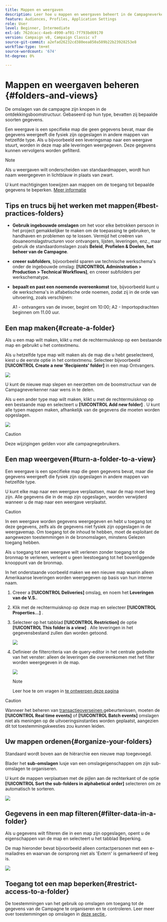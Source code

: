 ```yaml
---
title: Mappen en weergaven
description: Leer hoe u mappen en weergaven beheert in de Campagneverkenner
feature: Audiences, Profiles, Application Settings
role: User
level: Beginner, Intermediate
exl-id: 762dcacc-4aeb-4990-af01-7f793bd69170
version: Campaign v8, Campaign Classic v7
source-git-commit: a2efad26232cd380eea850a589b22b23928253e8
workflow-type: tm+mt
source-wordcount: '674'
ht-degree: 0%

---
```


# Mappen en weergaven beheren {#folders-and-views}

De omslagen van de campagne zijn knopen in de ontdekkingsboomstructuur. Gebaseerd op hun type, bevatten zij bepaalde soorten gegevens.

Een weergave is een specifieke map die geen gegevens bevat, maar die gegevens weergeeft die fysiek zijn opgeslagen in andere mappen van hetzelfde type. Als u bijvoorbeeld een leveringsmap naar een weergave stuurt, worden in deze map alle leveringen weergegeven. Deze gegevens kunnen vervolgens worden gefilterd.


>[!NOTE]
>Als u weergaven wilt onderscheiden van standaardmappen, wordt hun naam weergegeven in lichtblauw in plaats van zwart.
>

U kunt machtigingen toewijzen aan mappen om de toegang tot bepaalde gegevens te beperken. [Meer informatie](#restrict-access-to-a-folder)

## Tips en trucs bij het werken met mappen{#best-practices-folders}

* **Gebruik ingebouwde omslagen** om het voor elke betrokken persoon in het project gemakkelijker te maken om de toepassing te gebruiken, te handhaven en problemen op te lossen. Vermijd het creëren van douaneomslagstructuren voor ontvangers, lijsten, leveringen, enz., maar gebruik de standaardomslagen zoals **Beleid**, **Profielen &amp; Doelen**, **het beheer van de Campagne**.

* **creeer subfolders**, bijvoorbeeld sparen uw technische werkschema&#39;s onder de ingebouwde omslag: **[!UICONTROL Administration > Production > Technical Workflows]**, en creeer subfolders per werkschematype.

* **bepaalt en past een noemende overeenkomst** toe, bijvoorbeeld kunt u de werkschema&#39;s in alfabetische orde noemen, zodat zij in de orde van uitvoering, zoals verschijnen:

  A1 - ontvangers van de invoer, begint om 10:00;
A2 - Importopdrachten beginnen om 11.00 uur.

## Een map maken{#create-a-folder}

Als u een map wilt maken, klikt u met de rechtermuisknop op een bestaande map en gebruikt u het contextmenu.

Als u hetzelfde type map wilt maken als de map die u hebt geselecteerd, kiest u de eerste optie in het contextmenu. Selecteer bijvoorbeeld **[!UICONTROL Create a new 'Recipients' folder]** in een map Ontvangers.

![](assets/create-recipient-folder.png)

U kunt de nieuwe map slepen en neerzetten om de boomstructuur van de Campagneverkenner naar wens in te delen.

Als u een ander type map wilt maken, klikt u met de rechtermuisknop op een bestaande map en selecteert u **[!UICONTROL Add new folder]** . U kunt alle typen mappen maken, afhankelijk van de gegevens die moeten worden opgeslagen.

![](assets/add-new-folder.png)

>[!CAUTION]
>Deze wijzigingen gelden voor alle campagnegebruikers.
>

## Een map weergeven{#turn-a-folder-to-a-view}

Een weergave is een specifieke map die geen gegevens bevat, maar die gegevens weergeeft die fysiek zijn opgeslagen in andere mappen van hetzelfde type.

U kunt elke map naar een weergave verplaatsen, maar de map moet leeg zijn. Alle gegevens die in de map zijn opgeslagen, worden verwijderd wanneer u de map naar een weergave verplaatst.

>[!CAUTION]
>
>In een weergave worden gegevens weergegeven en hebt u toegang tot deze gegevens, zelfs als de gegevens niet fysiek zijn opgeslagen in de weergavemap. Om toegang tot de inhoud te hebben, moet de exploitant de aangewezen toestemmingen in de bronomslagen, minstens Gelezen toegang hebben.
>
>Als u toegang tot een weergave wilt verlenen zonder toegang tot de bronmap te verlenen, verleent u geen leestoegang tot het bovenliggende knooppunt van de bronmap.

In het onderstaande voorbeeld maken we een nieuwe map waarin alleen Amerikaanse leveringen worden weergegeven op basis van hun interne naam.

1. Creeer a **[!UICONTROL Deliveries]** omslag, en noem het **Leveringen van de V.S.**.
1. Klik met de rechtermuisknop op deze map en selecteer **[!UICONTROL Properties...]** .
1. Selecteer op het tabblad **[!UICONTROL Restriction]** de optie **[!UICONTROL This folder is a view]** . Alle leveringen in het gegevensbestand zullen dan worden getoond.

   ![](assets/this-folder-is-a-view.png)

1. Definieer de filtercriteria van de query-editor in het centrale gedeelte van het venster: alleen de leveringen die overeenkomen met het filter worden weergegeven in de map.

   ![](assets/filter-view.png)

   >[!NOTE]
   >
   >Leer hoe te om vragen in [ te ontwerpen deze pagina ](create-filters.md#advanced-filters)


>[!CAUTION]
>
>Wanneer het beheren van [ transactieoverseinen ](../send/transactional.md) gebeurtenissen, moeten de **[!UICONTROL Real time events]** of **[!UICONTROL Batch events]** omslagen niet als meningen op de uitvoeringsinstanties worden geplaatst, aangezien dit tot toestemmingskwesties zou kunnen leiden.

## Uw mappen ordenen{#organize-your-folders}

Standaard wordt boven aan de hiërarchie een nieuwe map toegevoegd.

Blader het **sub-omslagen** lusje van een omslageigenschappen om zijn sub-omslagen te organiseren.

U kunt de mappen verplaatsen met de pijlen aan de rechterkant of de optie **[!UICONTROL Sort the sub-folders in alphabetical order]** selecteren om ze automatisch te sorteren.

![](assets/sort-folders.png)


## Gegevens in een map filteren{#filter-data-in-a-folder}

Als u gegevens wilt filteren die in een map zijn opgeslagen, opent u de eigenschappen van de map en selecteert u het tabblad Beperking.

De map hieronder bevat bijvoorbeeld alleen contactpersonen met een e-mailadres en waarvan de oorsprong niet als &#39;Extern&#39; is gemarkeerd of leeg is.

![](assets/add-a-filter-to-a-folder.png)


## Toegang tot een map beperken{#restrict-access-to-a-folder}

De toestemmingen van het gebruik op omslagen om toegang tot de gegevens van de Campagne te organiseren en te controleren. Leer meer over toestemmingen op omslagen in [ deze sectie ](../start/folder-permissions.md).
